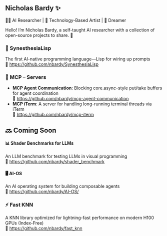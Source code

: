 ## Nicholas Bardy ✨  
👨‍💻 AI Researcher | 🎨 Technology-Based Artist | 🌟 Dreamer

Hello! I’m Nicholas Bardy, a self-taught AI researcher with a collection of open-source projects to share. 🚀

### 🔭 SynesthesiaLisp  
The first AI-native programming language—Lisp for wiring up prompts  
🔗 https://github.com/nbardy/SynesthesiaLisp

### 🤖 MCP – Servers  
- **MCP Agent Communication**: Blocking core.async-style put/take buffers for agent coordination  
  🔗 https://github.com/nbardy/mcp-agent-communication  
- **MCP iTerm**: A server for handling long-running terminal threads via iTerm  
  🔗 https://github.com/nbardy/mcp-iterm

## 🔜 Coming Soon

#### 📊 Shader Benchmarks for LLMs  
An LLM benchmark for testing LLMs in visual programming  
🔗 https://github.com/nbardy/shader_benchmark

#### 🖥️ AI-OS  
An AI operating system for building composable agents  
🔗 https://github.com/nbardy/AI-OS/

### ⚡ Fast KNN  
A KNN library optimized for lightning-fast performance on modern H100 GPUs (Index-Free)  
🔗 https://github.com/nbardy/fast_knn



<!--
**nbardy/nbardy** is a ✨ _special_ ✨ repository because its `README.md` appears on your GitHub profile.
-->
